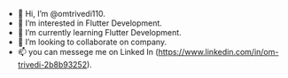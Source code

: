 - 👋 Hi, I’m @omtrivedi110.
- 👀 I’m interested in Flutter Development.
- 🌱 I’m currently learning Flutter Development.
- 💞️ I’m looking to collaborate on company.
- 📫 you can messege me on Linked In (https://www.linkedin.com/in/om-trivedi-2b8b93252).

<!---
omtrivedi110/omtrivedi110 is a ✨ special ✨ repository because its `README.md` (this file) appears on your GitHub profile.
You can click the Preview link to take a look at your changes.
--->
